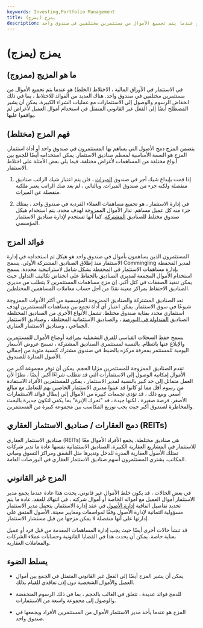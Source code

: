 ```yaml
---
keywords: Investing,Portfolio Management
title: يمزج (يمزج)
description: في الاستثمار في الأوراق المالية ، الاختلاط (الخلط) هو عندما يتم تجميع الأموال من مستثمرين مختلفين في صندوق واحد.
---
```


# يمزج (يمزج)
## ما هو المزيج (ممزوج)

في الاستثمار في الأوراق المالية ، الاختلاط (الخلط) هو عندما يتم تجميع الأموال من مستثمرين مختلفين في صندوق واحد. هناك العديد من الفوائد للاختلاط ، بما في ذلك انخفاض الرسوم والوصول إلى الاستثمارات مع عمليات الشراء الكبيرة. يمكن أن يشير المصطلح أيضًا إلى الفعل غير القانوني المتمثل في استخدام أموال العميل لأغراض لم يوافقوا عليها.

## فهم المزج (مختلط)

يتضمن المزج دمج الأصول التي يساهم بها المستثمرون في صندوق واحد أو أداة استثمار. المزج هو السمة الأساسية لمعظم صناديق الاستثمار. يمكن استخدامه أيضًا للجمع بين أنواع مختلفة من المساهمات لأغراض مختلفة. فيما يلي بعض الأمثلة على اختلاط الاستثمار.

1. إذا قمت بإيداع شيك أجر في صندوق [الميراث](/inheritance) ، فلن يتم اعتبار شيك الراتب صناديق منفصلة ولكنه جزء من صندوق الميراث. وبالتالي ، لم يعد صك الراتب يعتبر ملكية منفصلة عن الميراث.

2. في إدارة الاستثمار ، هو تجميع مساهمات العملاء الفردية في صندوق واحد ، يمتلك جزء منه كل عميل مساهم. تدار الأموال الممزوجة لهدف محدد. يتم استخدام هيكل صندوق مختلط للصناديق [المشتركة](/mutualfund). كما أنها تستخدم لإدارة صناديق الاستثمار المؤسسي.

## فوائد المزج

المستثمرون الذين يساهمون بأموال في صندوق واحد هو هيكل تم استخدامه في إدارة الاستثمار منذ إطلاق الصناديق المشتركة الأولى. يسمح Commingling لمدير المحفظة بإدارة مساهمات الاستثمار في المحفظة بشكل شامل لاستراتيجية محددة. يسمح استخدام الأموال المجمعة لمديري الصناديق بالحفاظ على انخفاض تكاليف التداول حيث يمكن تنفيذ الصفقات في كتل أكبر. إن مزج مساهمات المستثمرين لا يتطلب من مديري الصناديق الاحتفاظ بمراكز معينة نقدًا من أجل حساب معاملات المساهمين المختلطين.

تعد الصناديق المشتركة والصناديق الممزوجة المؤسسية من أكثر الأدوات الممزوجة شيوعًا في سوق الاستثمار. يمكن اعتبار أي أداة تجمع بين مساهمات المستثمرين لهدف استثماري محدد بمثابة صندوق مختلط. تشمل الأنواع الأخرى من الصناديق المختلطة الصناديق [المتداولة في البورصة](/etf) ، والصناديق الاستئمانية المختلطة ، وصناديق الاستثمار الجماعي ، وصناديق الاستثمار العقاري.

يسمح حفظ السجلات القياسي للفرق التشغيلية بمراقبة أوضاع الأموال للمستثمرين والإبلاغ عنها بانتظام. بالنسبة لمستثمري الصناديق المشتركة ، تسمح عروض الأسعار اليومية للمستثمر بمعرفة مركزه بالضبط في صندوق مشترك كنسبة مئوية من إجمالي الأصول المدارة للصندوق.

تقدم الصناديق الممزوجة للمستثمرين مزايا الحجم. يمكن أن توفر مجموعة أكبر من الأموال إمكانية الوصول إلى الاستثمارات التي قد تتطلب شراءًا أكبر. أيضًا ، نظرًا لأن العمل متماثل إلى حد كبير بالنسبة لمدير الاستثمار ، يمكن للمستثمرين الأفراد الاستفادة من رسوم أقل مما لو كانوا قد عينوا مديري الاستثمار الخاصين بهم للتعامل مع مبالغ أصغر. ومع ذلك ، قد تؤدي تجمعات كبيرة من الأموال إلى إبطال فوائد الاستثمارات الأصغر. فرصة صغيرة ، لكنها جيدة ، قد "تحرك الإبرة" بما يكفي لتكون جديرة بالبحث والمخاطرة لصندوق أكبر حيث يجب توزيع المكاسب بين مجموعة كبيرة من المستثمرين.

## دمج العقارات / صناديق الاستثمار العقاري (REITs)

صناديق الاستثمار العقاري (REITs) هي صناديق مختلطة. يجمع الأفراد الأموال معًا للاستثمار في المشاريع العقارية الكبيرة. الصناديق الاستئمانية نفسها عادة ما تدير شركات تمتلك الأصول العقارية المدرة للدخل وتديرها مثل الشقق ومراكز التسوق ومباني المكاتب. يشتري المستثمرون أسهم صناديق الاستثمار العقاري في البورصات العامة.

## المزج غير القانوني

في بعض الحالات ، قد يكون خلط الأموال غير قانوني. يحدث هذا عادة عندما يجمع مدير الاستثمار أموال العميل مع أمواله الخاصة أو أموال شركته ، في انتهاك للعقد. عادة ما يتم تحديد تفاصيل اتفاقية [إدارة الأصول](/assetmanagement) في عقد إدارة الاستثمار. يتحمل مدير الاستثمار مسؤولية ائتمانية لإدارة الأصول وفقًا لمواصفات ومعايير معينة. الأصول المتفق على إدارتها على أنها منفصلة لا يمكن مزجها من قبل مستشار الاستثمار.

قد تنشأ حالات أخرى أيضًا حيث يجب إدارة المساهمات المقدمة من قبل فرد أو عميل بعناية خاصة. يمكن أن يحدث هذا في القضايا القانونية وحسابات عملاء الشركات والمعاملات العقارية.

## يسلط الضوء

- يمكن أن يشير المزج أيضًا إلى الفعل غير القانوني المتمثل في الجمع بين أموال العميل والأموال الشخصية دون إذن تعاقدي للقيام بذلك.

- للدمج فوائد عديدة ، تتعلق في الغالب بالحجم ، بما في ذلك الرسوم المنخفضة والوصول إلى مجموعة واسعة من الاستثمارات.

- المزج هو عندما يأخذ مدير الاستثمار الأموال من المستثمرين الأفراد ويجمعها في صندوق واحد.

